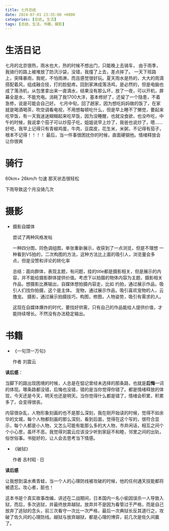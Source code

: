 ```yaml
---
title: 七月总结
date: 2024-07-01 23:35:00 +0800
categories: [总结, 生活]
tags: [总结，生活，书籍，摄影]
---
```


# 生活日记
七月的北京很热，雨水也大，热的时候不想出门，只能晚上去骑车， 由于雨季，我骑行的路上被堆放了防汛沙袋，没错，我撞了上去，差点摔了。
一天下班路上，突降暴雨，我呢，不怕雨淋，而且感觉很好玩。夏天雨水是热的，大大的雨滴搭配着风，组成融合技，打的脸挺疼。回到家淋成落汤鸡，是必然的，但是电脑也成了落汤机，从包里拿出来一直滴水，结果没有那么坏，放了一夜，可以开机，屏幕全是水，不能充电。消耗了我1700大洋，基本修好了，还留了一个隐患，不着急修，说是可能会自己好。
七月中旬，回了趟家，因为想吃妈妈做的饭了，在家就是喝酒喝茶，吹空调看电视，不用想每顿吃什么，但是早上睡不了懒觉，要起来吃早饭，有一天我迷迷糊糊起来吃早饭，因为没睡醒，也就没食欲，也没咋吃，中午的时候，我说拿个茄子可以炒茄子吃，姐姐说早上炒了，我爸也说炒了，嗯...... 好吧，我早上记得只有青椒鸡蛋，牛肉，豆腐皮，花生米，米粥，不记得有茄子，根本不记得！！！！
最后，当一件事很困扰你的时候，直面硬钢他。情绪释放会让你很爽

# 骑行

60km+ 26km/h 匀速 那天状态很轻松

下雨导致这个月没骑几次

# 摄影
- 摄影自媒体

    尝试了两种风格发帖
    
    一种四分图，同色调组图，单张重新展示，收获到了一点浏览，但是不理想
    一种看到VS拍的，二次构图的方法，这种方法比上面的吸引人，浏览量会多点，但是没赞和评论的转化率

    总结：面向群体，表现主题，有问题，挂的title都是摄影相关，但是展示的内容，并不能给摄影群体提供价值。考虑下以拍摄的物体内容为主题，摄影相关作品，想摄影比赛输出，自媒体想拍摄内容走，比如
    约拍，通过展示作品，吸引人们找你拍摄，这个是主体。
    宠物，通过展示作品，吸引喜欢宠物的人，云撸宠。
    摄影，通过展示拍摄技巧，构图，修图，人物姿势，吸引有需求的人。

    这现在自媒体爆炸的时代，要找好供需，只有自己的作品能给人提供价值，才能持续增长。不然没有办法稳定输出。

# 书籍
- 《一句顶一万句》
    
    作者 刘震云

**读后感**：

当脚下的路出现困境的时候，人总是在惦记曾经未选择的那条路，也就是**后悔**一词的体现。哪条路都没错，后悔也没错，错的是当你觉得你错了。都是情绪释放的体现，今天还是今天，明天也还是明天。当你觉得什么都是错了，情绪会积累，积累多了，会变得很丧。

内容很杂乱，人物形象刻画的也不是那么深刻，我在刚开始读的时候，觉得不如余华的文城，每个人物都刻画的那么深刻，看到后面，觉得在这个写的，很符合显示，每个人都是小人物，又怎么可能有能那么多的大人物，市井闲话，相互之间个个小心思，虽坏不恶。我觉得刘震云应该没少听到家庭不和睦，邻里之间的出轨，俗世俗事。书挺好的，让人会去思考当下情感。

- 《破狱》
    
    作者 吉村昭 · 日

**读后感**

让我想到温水煮青蛙，当一个人的心理防线被攻破的时候，他的任何通天技能都将被遗忘。攻心者，脏也！

这本书是个真实故事改编，讲述在二战期间，日本国内一名小偷因误杀一人导致入狱，而后，多次逃狱，并最终放弃越狱。放弃并不是因为看管过于严格，而是自己放弃了逃狱的念头，前三次看守一次比一次严格，最后一次典狱长反其道行之，攻破了佐久间的心理防线。越狱与放弃越狱，都是心理的博弈，前几次是佐久间赢了。
